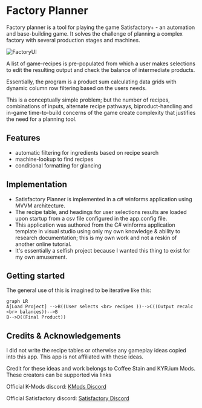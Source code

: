 # Factory Planner

Factory planner is a tool for playing the game Satisfactory+ - an automation and base-building game. It solves the challenge of planning a complex factory with several production stages and machines.

![FactoryUI](https://i.imgur.com/fIu43oR.png)

A list of game-recipes is pre-populated from which a user makes selections to edit the resulting output and check the balance of intermediate products. 

Essentially, the program is a product sum calculating data grids with dynamic column row filtering based on the users needs. 

This is a conceptually simple problem; but the number of recipes, combinations of inputs, alternate recipe pathways, biproduct-handling and in-game time-to-build  concerns of the game create complexity that justifies the need for a planning tool.

## Features


 - automatic filtering for ingredients based on recipe search
 - machine-lookup to find recipes
 - conditional formatting for glancing 

## Implementation

 - Satisfactory Planner is implemented in a c# winforms application
   using MVVM architecture.  
 - The recipe table, and headings for user
   selections  results are loaded upon startup from a csv file
   configured in the app.config file. 
 - This application was authored from the C# winforms application template in visual studio using only my own knowledge & ability to research documentation; this is my own work and not a reskin of another online tutorial. 
 - It's essentially a selfish project because I wanted this thing to exist for my own amusement.

## Getting started

The general use of this is imagined to be iterative like this:
```mermaid
graph LR
A[Load Project] -->B((User selects <br> recipes ))-->C((Output recalc <br> balances))-->B
B-->D((Final Product))
```

## Credits & Acknowledgements

I did not write the recipe tables or otherwise any gameplay ideas copied into this app. 
This app is not affiliated with these ideas.

Credit for these ideas and work belongs to Coffee Stain and KYR.ium Mods. These creators can be supported via links 

Official K-Mods discord: [KMods Discord](https://discord.gg/JsJ9XXWS7Q)

Official Satisfactory discord: [Satisfactory  Discord](https://discord.com/invite/satisfactory)
 


<!--stackedit_data:
eyJoaXN0b3J5IjpbLTEyMjUyMzM2NCw1MTAyMzc3NjYsMjAyMj
k4MzExNCwtNDM1MjA1NTAxLDEwMzY2MjY3MjIsLTYyMDIxNjc5
NSwtMzMzODY5NjgxXX0=
-->